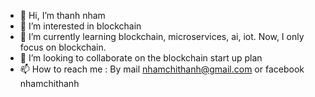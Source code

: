 - 👋 Hi, I’m thanh nham
- 👀 I’m interested in blockchain
- 🌱 I’m currently learning blockchain, microservices, ai, iot. Now, I only focus on blockchain. 
- 💞️ I’m looking to collaborate on the blockchain start up plan
- 📫 How to reach me : By mail nhamchithanh@gmail.com or facebook nhamchithanh

<!---
nhamthanh/nhamthanh is a ✨ special ✨ repository because its `README.md` (this file) appears on your GitHub profile.
You can click the Preview link to take a look at your changes.
--->
